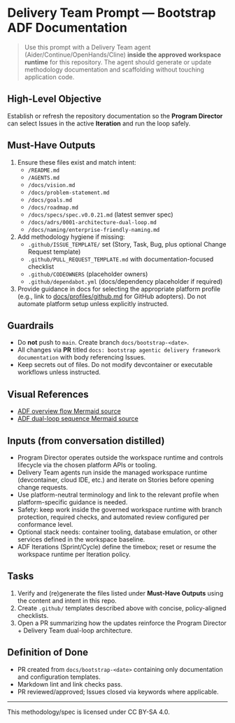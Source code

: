 # Delivery Team Prompt — Bootstrap ADF Documentation

> Use this prompt with a Delivery Team agent (Aider/Continue/OpenHands/Cline) **inside the approved workspace runtime** for this repository. The agent should generate or update methodology documentation and scaffolding without touching application code.

## High-Level Objective

Establish or refresh the repository documentation so the **Program Director** can select Issues in the active **Iteration** and run the loop safely.

## Must-Have Outputs

1. Ensure these files exist and match intent:
   - `/README.md`
   - `/AGENTS.md`
   - `/docs/vision.md`
   - `/docs/problem-statement.md`
   - `/docs/goals.md`
   - `/docs/roadmap.md`
   - `/docs/specs/spec.v0.0.21.md` (latest semver spec)
   - `/docs/adrs/0001-architecture-dual-loop.md`
   - `/docs/naming/enterprise-friendly-naming.md`
2. Add methodology hygiene if missing:
   - `.github/ISSUE_TEMPLATE/` set (Story, Task, Bug, plus optional Change Request template)
   - `.github/PULL_REQUEST_TEMPLATE.md` with documentation-focused checklist
   - `.github/CODEOWNERS` (placeholder owners)
   - `.github/dependabot.yml` (docs/dependency placeholder if required)
3. Provide guidance in docs for selecting the appropriate platform profile (e.g., link to [docs/profiles/github.md](../profiles/github.md) for GitHub adopters). Do not automate platform setup unless explicitly instructed.

## Guardrails

- Do **not** push to `main`. Create branch `docs/bootstrap-<date>`.
- All changes via **PR** titled `docs: bootstrap agentic delivery framework documentation` with body referencing Issues.
- Keep secrets out of files. Do not modify devcontainer or executable workflows unless instructed.

## Visual References
- [ADF overview flow Mermaid source](../diagrams/adf-overview-flow.mmd)
- [ADF dual-loop sequence Mermaid source](../diagrams/adf-sequence.mmd)

## Inputs (from conversation distilled)

- Program Director operates outside the workspace runtime and controls lifecycle via the chosen platform APIs or tooling.
- Delivery Team agents run inside the managed workspace runtime (devcontainer, cloud IDE, etc.) and iterate on Stories before opening change requests.
- Use platform-neutral terminology and link to the relevant profile when platform-specific guidance is needed.
- Safety: keep work inside the governed workspace runtime with branch protection, required checks, and automated review configured per conformance level.
- Optional stack needs: container tooling, database emulation, or other services defined in the workspace baseline.
- ADF Iterations (Sprint/Cycle) define the timebox; reset or resume the workspace runtime per Iteration policy.

## Tasks

1. Verify and (re)generate the files listed under **Must-Have Outputs** using the content and intent in this repo.
2. Create `.github/` templates described above with concise, policy-aligned checklists.
3. Open a PR summarizing how the updates reinforce the Program Director + Delivery Team dual-loop architecture.

## Definition of Done

- PR created from `docs/bootstrap-<date>` containing only documentation and configuration templates.
- Markdown lint and link checks pass.
- PR reviewed/approved; Issues closed via keywords where applicable.

---

This methodology/spec is licensed under CC BY-SA 4.0.
